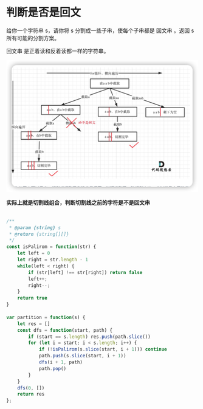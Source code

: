 
# 判断是否是回文

给你一个字符串 s，请你将 s 分割成一些子串，使每个子串都是 回文串 。返回 s 所有可能的分割方案。

回文串 是正着读和反着读都一样的字符串。

![](2022-04-11-16-20-27.png)

**实际上就是切割线组合，判断切割线之前的字符是不是回文串**

``` js

/**
 * @param {string} s
 * @return {string[][]}
 */
const isPalirom = function(str) {
    let left = 0
    let right = str.length - 1
    while(left < right) {
        if (str[left] !== str[right]) return false
        left++;
        right--;
    }
    return true
}

var partition = function(s) {
    let res = []
    const dfs = function(start, path) {
        if (start == s.length) res.push(path.slice())
        for (let i = start; i < s.length; i++) {
            if (!isPalirom(s.slice(start, i + 1))) continue
            path.push(s.slice(start, i + 1))
            dfs(i + 1, path)
            path.pop()
        }
    }
    dfs(0, [])
    return res
};
```


